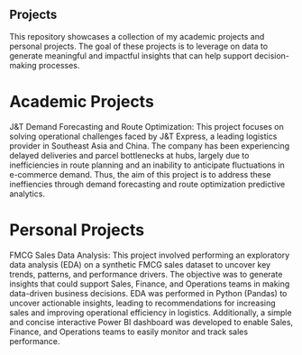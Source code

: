 ## Projects

This repository showcases a collection of my academic projects and personal projects. 
The goal of these projects is to leverage on data to generate meaningful and impactful insights that can help support decision-making processes. 


# Academic Projects
J&T Demand Forecasting and Route Optimization: 
This project focuses on solving operational challenges faced by J&T Express, a leading logistics provider in Southeast Asia and China. The company has been experiencing delayed deliveries and parcel bottlenecks at hubs, largely due to inefficiencies in route planning and an inability to anticipate fluctuations in e-commerce demand. Thus, the aim of this project is to address these ineffiencies through demand forecasting and route optimization predictive analytics. 


# Personal Projects 
FMCG Sales Data Analysis: 
This project involved performing an exploratory data analysis (EDA) on a synthetic FMCG sales dataset to uncover key trends, patterns, and performance drivers. The objective was to generate insights that could support Sales, Finance, and Operations teams in making data-driven business decisions. EDA was performed in Python (Pandas) to uncover actionable insights, leading to recommendations for increasing sales and improving operational efficiency in logistics. Additionally, a simple and concise interactive Power BI dashboard was developed to enable Sales, Finance, and Operations teams to easily monitor and track sales performance. 
